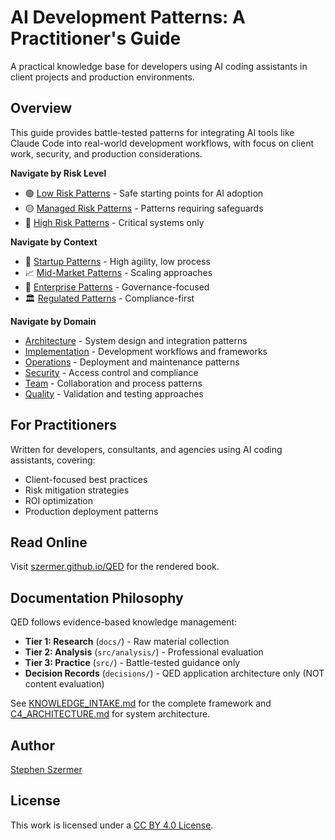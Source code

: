 # AI Development Patterns: A Practitioner's Guide

A practical knowledge base for developers using AI coding assistants in client projects and production environments.

## Overview

This guide provides battle-tested patterns for integrating AI tools like Claude Code into real-world development workflows, with focus on client work, security, and production considerations.

**Navigate by Risk Level**
- 🟢 [Low Risk Patterns](src/by-risk/low-risk/) - Safe starting points for AI adoption
- 🟡 [Managed Risk Patterns](src/by-risk/managed-risk/) - Patterns requiring safeguards
- 🔴 [High Risk Patterns](src/by-risk/high-risk/) - Critical systems only

**Navigate by Context**
- 🚀 [Startup Patterns](src/by-context/startup/) - High agility, low process
- 📈 [Mid-Market Patterns](src/by-context/mid-market/) - Scaling approaches
- 🏢 [Enterprise Patterns](src/by-context/enterprise/) - Governance-focused
- 🏛️ [Regulated Patterns](src/by-context/regulated/) - Compliance-first

**Navigate by Domain**  
- [Architecture](src/patterns/architecture/) - System design and integration patterns
- [Implementation](src/patterns/implementation/) - Development workflows and frameworks
- [Operations](src/patterns/operations/) - Deployment and maintenance patterns
- [Security](src/patterns/security/) - Access control and compliance
- [Team](src/patterns/team/) - Collaboration and process patterns
- [Quality](src/patterns/quality/) - Validation and testing approaches

## For Practitioners

Written for developers, consultants, and agencies using AI coding assistants, covering:
- Client-focused best practices
- Risk mitigation strategies  
- ROI optimization
- Production deployment patterns

## Read Online

Visit [szermer.github.io/QED](https://szermer.github.io/QED) for the rendered book.

## Documentation Philosophy

QED follows evidence-based knowledge management:

- **Tier 1: Research** (`docs/`) - Raw material collection
- **Tier 2: Analysis** (`src/analysis/`) - Professional evaluation  
- **Tier 3: Practice** (`src/`) - Battle-tested guidance only
- **Decision Records** (`decisions/`) - QED application architecture only (NOT content evaluation)

See [KNOWLEDGE_INTAKE.md](KNOWLEDGE_INTAKE.md) for the complete framework and [C4_ARCHITECTURE.md](C4_ARCHITECTURE.md) for system architecture.

## Author

[Stephen Szermer](https://github.com/Szermer)

## License

This work is licensed under a [CC BY 4.0 License](https://creativecommons.org/licenses/by/4.0/).

